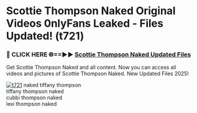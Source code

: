 # Scottie Thompson Naked Original Videos 0nlyFans Leaked - Files Updated! (t721)

<h3>🔴 CLICK HERE 🌐==►► <a href="https://tinyurl.com/yckcrads" rel="nofollow">Scottie Thompson Naked Updated Files</a></h3>

Get Scottie Thompson Naked and all content. Now you can access all videos and pictures of Scottie Thompson Naked. New Updated Files 2025!

[![t721](https://i.imgur.com/hpKpOFt.gif)](https://tinyurl.com/yckcrads)
naked tiffany thompson<br>
tiffany thompson naked<br>
cubbi thompson naked<br>
lexi thompson naked